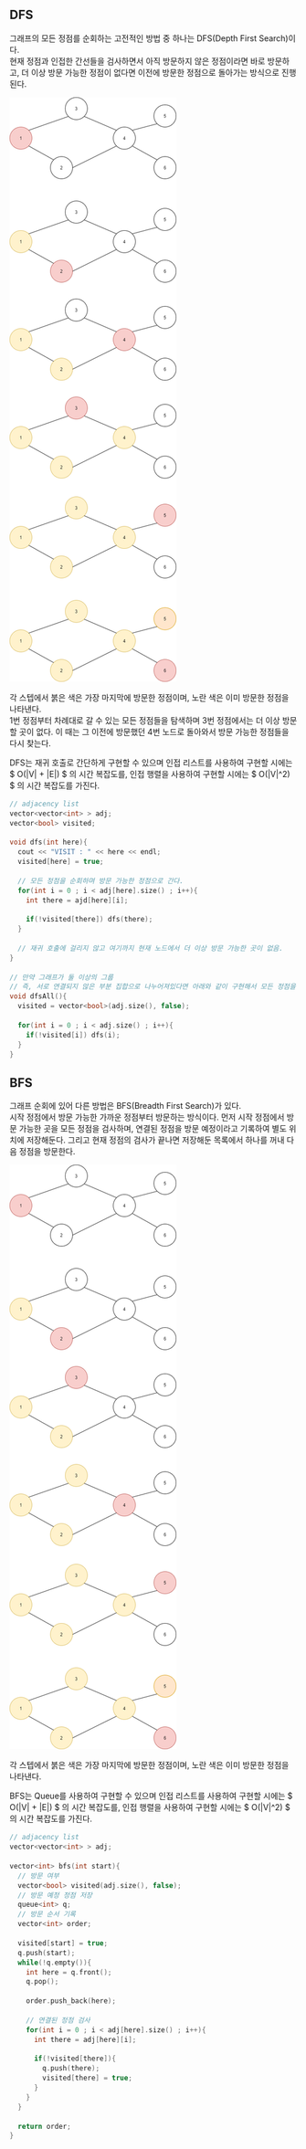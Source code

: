 ## DFS  

그래프의 모든 정점를 순회하는 고전적인 방법 중 하나는 DFS(Depth First Search)이다.  
현재 정점과 인접한 간선들을 검사하면서 아직 방문하지 않은 정점이라면 바로 방문하고,
더 이상 방문 가능한 정점이 없다면 이전에 방문한 정점으로 돌아가는 방식으로 진행된다.

![dfs](/images/dfs.png)

각 스텝에서 붉은 색은 가장 마지막에 방문한 정점이며, 노란 색은 이미 방문한 정점을 나타낸다.  
1번 정점부터 차례대로 갈 수 있는 모든 정점들을 탐색하며 
3번 정점에서는 더 이상 방문할 곳이 없다. 
이 때는 그 이전에 방문했던 4번 노드로 돌아와서 방문 가능한 정점들을 다시 찾는다.  

DFS는 재귀 호출로 간단하게 구현할 수 있으며 
인접 리스트를 사용하여 구현할 시에는 $ O(\|V\| + \|E\|) $ 의 시간 복잡도를, 
인접 행렬을 사용하여 구현할 시에는 $ O(\|V\|^2) $ 의 시간 복잡도를 가진다.

``` cpp
// adjacency list
vector<vector<int> > adj;
vector<bool> visited;

void dfs(int here){
  cout << "VISIT : " << here << endl;
  visited[here] = true;
  
  // 모든 정점을 순회하며 방문 가능한 정점으로 간다.
  for(int i = 0 ; i < adj[here].size() ; i++){
    int there = ajd[here][i];

    if(!visited[there]) dfs(there);
  }

  // 재귀 호출에 걸리지 않고 여기까지 현재 노드에서 더 이상 방문 가능한 곳이 없음.
}

// 만약 그래프가 둘 이상의 그룹
// 즉, 서로 연결되지 않은 부분 집합으로 나누어져있다면 아래와 같이 구현해서 모든 정점을 확인한다.
void dfsAll(){
  visited = vector<bool>(adj.size(), false);

  for(int i = 0 ; i < adj.size() ; i++){
    if(!visited[i]) dfs(i);
  }
}
```

## BFS  

그래프 순회에 있어 다른 방법은 BFS(Breadth First Search)가 있다.  
시작 정점에서 방문 가능한 가까운 정점부터 방문하는 방식이다.
먼저 시작 정점에서 방문 가능한 곳을 모든 정점을 검사하며, 
연결된 정점을 방문 예정이라고 기록하여 별도 위치에 저장해둔다. 
그리고 현재 정점의 검사가 끝나면 저장해둔 목록에서 하나를 꺼내 다음 정점을 방문한다.  

![bfs](/images/bfs.png)  

각 스텝에서 붉은 색은 가장 마지막에 방문한 정점이며, 노란 색은 이미 방문한 정점을 나타낸다.  

BFS는 Queue를 사용하여 구현할 수 있으며 
인접 리스트를 사용하여 구현할 시에는 $ O(\|V\| + \|E\|) $ 의 시간 복잡도를, 
인접 행렬을 사용하여 구현할 시에는 $ O(\|V\|^2) $ 의 시간 복잡도를 가진다.

``` cpp
// adjacency list
vector<vector<int> > adj;

vector<int> bfs(int start){
  // 방문 여부
  vector<bool> visited(adj.size(), false);
  // 방문 예정 정점 저장
  queue<int> q;
  // 방문 순서 기록
  vector<int> order;

  visited[start] = true;
  q.push(start);
  while(!q.empty()){
    int here = q.front();
    q.pop();

    order.push_back(here);

    // 연결된 정점 검사
    for(int i = 0 ; i < adj[here].size() ; i++){
      int there = adj[here][i];

      if(!visited[there]){
        q.push(there);
        visited[there] = true;
      }
    }
  }

  return order;
}
```
